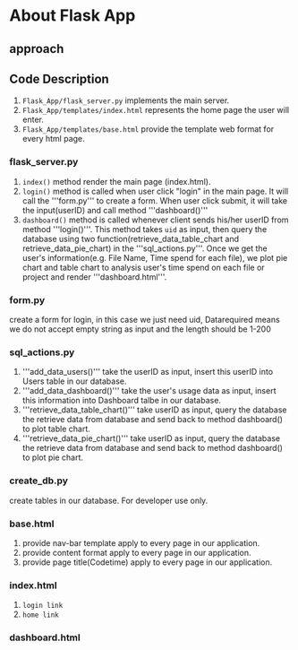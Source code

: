 # About Flask App




## approach



## Code Description

1. ```Flask_App/flask_server.py``` implements the main server. 
2. ```Flask_App/templates/index.html``` represents the home page the user will enter.
3. ```Flask_App/templates/base.html``` provide the template web format for every html page.

### flask_server.py

1. ```index()``` method render the main page (index.html).
2. ```login()``` method is called when user click "login" in the main page. It will call the '''form.py''' to create a form. When user click submit, it will take the input(userID)
and call method '''dashboard()''' 
3. ```dashboard()``` method is called whenever client sends his/her userID from method '''login()'''. This method takes ```uid``` as input, then 
query the database using two function(retrieve_data_table_chart and retrieve_data_pie_chart) in the '''sql_actions.py'''. Once we get the user's information(e.g. File Name,
Time spend for each file), we plot pie chart and table chart to analysis user's time spend on each file or project and render '''dashboard.html'''.

### form.py
create a form for login, in this case we just need uid, Datarequired means we do not accept empty string as input and the length should be 1-200  
 
### sql_actions.py
1. '''add_data_users()''' take the userID as input, insert this userID into Users table in our database.
2. '''add_data_dashboard()''' take the user's usage data as input, insert this information into Dashboard talbe in our database.
3. '''retrieve_data_table_chart()''' take userID as input, query the database the retrieve data from database and send back to method dashboard() to plot table chart.
4. '''retrieve_data_pie_chart()''' take userID as input, query the database the retrieve data from database and send back to method dashboard() to plot pie chart.

### create_db.py
create tables in our database. For developer use only.
### base.html

1. provide nav-bar template apply to every page in our application.
2. provide content format apply to every page in our application.
3. provide page title(Codetime) apply to every page in our application.

### index.html

1. ```login link```
2. ```home link```


### dashboard.html


